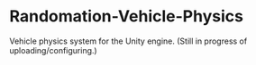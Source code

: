 # Randomation-Vehicle-Physics
Vehicle physics system for the Unity engine.
(Still in progress of uploading/configuring.)
